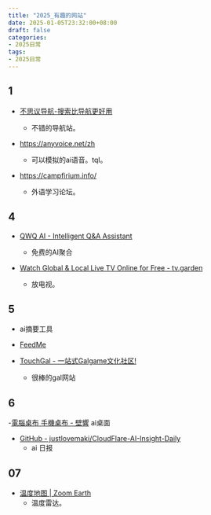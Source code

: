 ```yaml
---
title: "2025_有趣的网站"
date: 2025-01-05T23:32:00+08:00
draft: false
categories:
- 2025日常
tags:
- 2025日常
---
```



## 1

- [不思议导航-搜索比导航更好用](https://orxing.top/nav)
	- 不错的导航站。


- https://anyvoice.net/zh
	- 可以模拟的ai语音。tql。



- https://campfirium.info/
	- 外语学习论坛。


## 4

- [QWQ AI - Intelligent Q&A Assistant](https://qwq32.com/)
	- 免费的AI聚合

- [Watch Global & Local Live TV Online for Free - tv.garden](https://tv.garden/)
	- 放电视。

## 5
- ai摘要工具
- [FeedMe](https://feedme.icu/)


- [TouchGal - 一站式Galgame文化社区!](https://www.touchgal.io/)
	- 很棒的gal网站


## 6 

-[電腦桌布 手機桌布 - 壁響](https://wallecho.com/)
	ai桌面

- [GitHub - justlovemaki/CloudFlare-AI-Insight-Daily](https://github.com/justlovemaki/CloudFlare-AI-Insight-Daily)
	- ai 日报



## 07

- [温度地图 | Zoom Earth](https://zoom.earth)
	- 温度雷达。